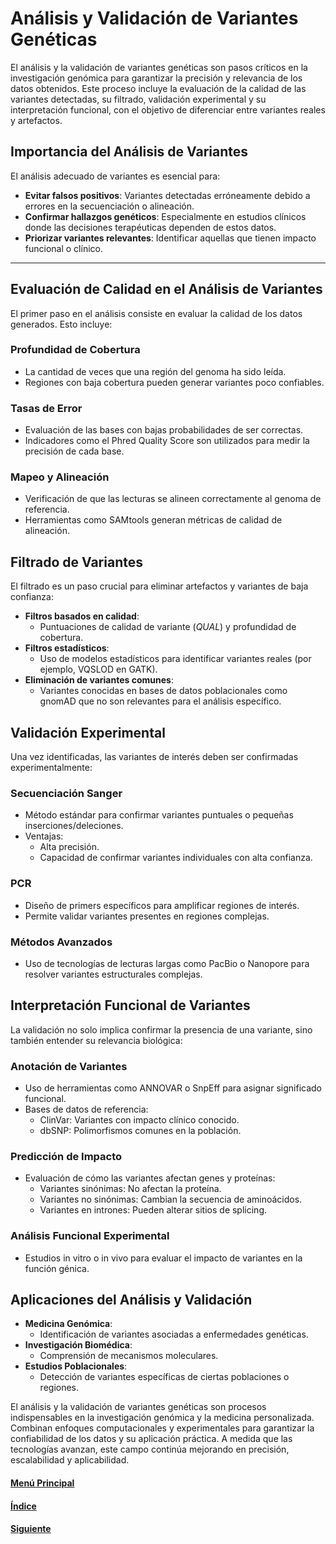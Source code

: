 # **Análisis y Validación de Variantes Genéticas**

El análisis y la validación de variantes genéticas son pasos críticos en la investigación genómica para garantizar la precisión y relevancia de los datos obtenidos. Este proceso incluye la evaluación de la calidad de las variantes detectadas, su filtrado, validación experimental y su interpretación funcional, con el objetivo de diferenciar entre variantes reales y artefactos.

## **Importancia del Análisis de Variantes**
El análisis adecuado de variantes es esencial para:
- **Evitar falsos positivos**: Variantes detectadas erróneamente debido a errores en la secuenciación o alineación.
- **Confirmar hallazgos genéticos**: Especialmente en estudios clínicos donde las decisiones terapéuticas dependen de estos datos.
- **Priorizar variantes relevantes**: Identificar aquellas que tienen impacto funcional o clínico.

---

## **Evaluación de Calidad en el Análisis de Variantes**
El primer paso en el análisis consiste en evaluar la calidad de los datos generados. Esto incluye:

### **Profundidad de Cobertura**
- La cantidad de veces que una región del genoma ha sido leída.
- Regiones con baja cobertura pueden generar variantes poco confiables.
  
### **Tasas de Error**
- Evaluación de las bases con bajas probabilidades de ser correctas.
- Indicadores como el Phred Quality Score son utilizados para medir la precisión de cada base.

### **Mapeo y Alineación**
- Verificación de que las lecturas se alineen correctamente al genoma de referencia.
- Herramientas como SAMtools generan métricas de calidad de alineación.

## **Filtrado de Variantes**
El filtrado es un paso crucial para eliminar artefactos y variantes de baja confianza:
- **Filtros basados en calidad**:
  - Puntuaciones de calidad de variante (*QUAL*) y profundidad de cobertura.
- **Filtros estadísticos**:
  - Uso de modelos estadísticos para identificar variantes reales (por ejemplo, VQSLOD en GATK).
- **Eliminación de variantes comunes**:
  - Variantes conocidas en bases de datos poblacionales como gnomAD que no son relevantes para el análisis específico.

## **Validación Experimental**
Una vez identificadas, las variantes de interés deben ser confirmadas experimentalmente:
### **Secuenciación Sanger**
- Método estándar para confirmar variantes puntuales o pequeñas inserciones/deleciones.
- Ventajas:
  - Alta precisión.
  - Capacidad de confirmar variantes individuales con alta confianza.

### **PCR**
- Diseño de primers específicos para amplificar regiones de interés.
- Permite validar variantes presentes en regiones complejas.

### **Métodos Avanzados**
- Uso de tecnologías de lecturas largas como PacBio o Nanopore para resolver variantes estructurales complejas.


## **Interpretación Funcional de Variantes**
La validación no solo implica confirmar la presencia de una variante, sino también entender su relevancia biológica:

### **Anotación de Variantes**
- Uso de herramientas como ANNOVAR o SnpEff para asignar significado funcional.
- Bases de datos de referencia:
  - ClinVar: Variantes con impacto clínico conocido.
  - dbSNP: Polimorfismos comunes en la población.

### **Predicción de Impacto**
- Evaluación de cómo las variantes afectan genes y proteínas:
  - Variantes sinónimas: No afectan la proteína.
  - Variantes no sinónimas: Cambian la secuencia de aminoácidos.
  - Variantes en intrones: Pueden alterar sitios de splicing.

### **Análisis Funcional Experimental**
- Estudios in vitro o in vivo para evaluar el impacto de variantes en la función génica.

## **Aplicaciones del Análisis y Validación**
- **Medicina Genómica**:
  - Identificación de variantes asociadas a enfermedades genéticas.
- **Investigación Biomédica**:
  - Comprensión de mecanismos moleculares.
- **Estudios Poblacionales**:
  - Detección de variantes específicas de ciertas poblaciones o regiones.

El análisis y la validación de variantes genéticas son procesos indispensables en la investigación genómica y la medicina personalizada. Combinan enfoques computacionales y experimentales para garantizar la confiabilidad de los datos y su aplicación práctica. A medida que las tecnologías avanzan, este campo continúa mejorando en precisión, escalabilidad y aplicabilidad.

#### [Menú Principal](../../index.md)
#### [Índice](./index.md)
#### [Siguiente](./04_anotaciondevariantes.md)